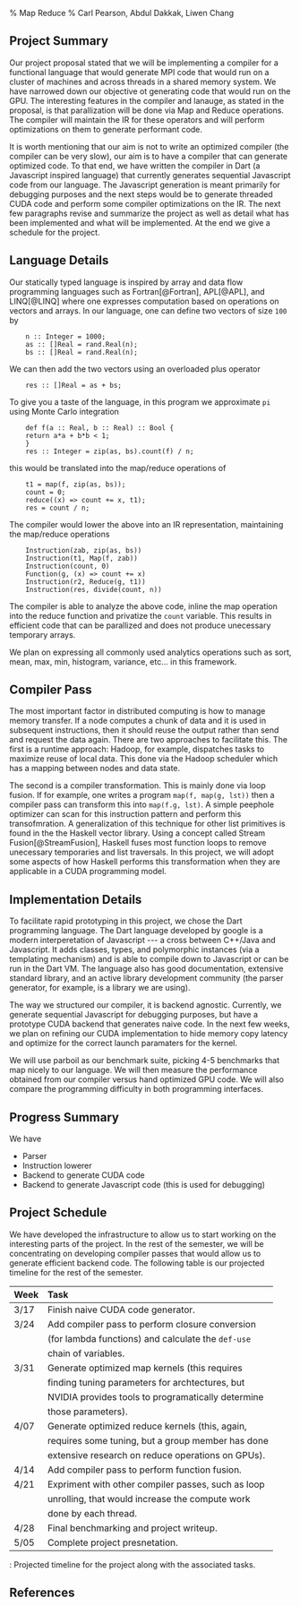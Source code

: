 % Map Reduce
% Carl Pearson, Abdul Dakkak, Liwen Chang

## Project Summary

Our project proposal stated that we will be implementing a compiler for 
    a functional language that would generate MPI code that would run
    on a cluster of machines and across threads in a shared memory system.
We have narrowed down our objective ot generating code that would run
    on the GPU.
The interesting features in the compiler and lanauge, as stated in
    the proposal, is that parallization will be done via Map and Reduce
    operations.
The compiler will maintain the IR for these operators and will perform
    optimizations on them to generate performant code.


It is worth mentioning that our aim is not to write an optimized compiler (the compiler can be very slow), 
    our aim is to have a compiler that can generate optimized code.
To that end, we have written the compiler in
    Dart (a Javascript inspired language) that currently generates sequential
    Javascript code from our language.
The Javascript generation is meant primarily for debugging purposes
    and the next steps would be to generate threaded CUDA code and
    perform some compiler optimizations on the IR.
The next few paragraphs revise and summarize the project as well
    as detail what has been implemented and what will be implemented.
At the end we give a schedule for the project.

## Language Details

Our statically typed language is inspired by array and data flow programming languages such as Fortran[@Fortran], APL[@APL], and LINQ[@LINQ] where
  one expresses computation based on operations on vectors and arrays.
In our language, one can define two vectors of size `100` by

        n :: Integer = 1000;
        as :: []Real = rand.Real(n);
        bs :: []Real = rand.Real(n); 

We can then add the two vectors using an overloaded plus operator

        res :: []Real = as + bs;

To give you a taste of the language, in this program we approximate `pi` using Monte Carlo integration

        def f(a :: Real, b :: Real) :: Bool {
        return a*a + b*b < 1;
        }
        res :: Integer = zip(as, bs).count(f) / n;

this would be translated into the map/reduce operations of 

        t1 = map(f, zip(as, bs));
        count = 0;
        reduce((x) => count += x, t1);
        res = count / n;

The compiler would lower the above into an IR representation, maintaining
    the map/reduce operations

        Instruction(zab, zip(as, bs))
        Instruction(t1, Map(f, zab))
        Instruction(count, 0)
        Function(g, (x) => count += x)
        Instruction(r2, Reduce(g, t1))
        Instruction(res, divide(count, n))

The compiler is able to analyze the above code, inline the map operation 
    into the reduce function and privatize the `count` variable.
This results in efficient code that can be parallized and does not produce
    unecessary temporary arrays.

We plan on expressing all commonly used analytics operations such as sort, mean, max, min, histogram, variance, etc...
  in this framework.

## Compiler Pass

The most important factor in distributed computing is how to manage
  memory transfer.
If a node computes a chunk of data and it is used in subsequent instructions, then it should reuse the output rather than send and request the data again.
There are two approaches to facilitate this.
The first is a runtime approach: Hadoop, for example, dispatches
  tasks to maximize reuse of local data.
This done via the Hadoop scheduler which has a mapping between nodes and data 
  state.

The second is a compiler transformation.
This is mainly done via loop fusion.
If for example, one writes a program `map(f, map(g, lst))` then a compiler pass
  can transform this into `map(f.g, lst)`.
A simple peephole optimizer can scan for this instruction pattern and
  perform this transofmration.
A generalization of this technique for other list primitives is found in the 
  the Haskell vector library.
Using a concept called Stream Fusion[@StreamFusion], Haskell
  fuses most function loops to remove unecessary
  temporaries and list traversals.
In this project, we will adopt some aspects of how Haskell performs this transformation when they
  are applicable in a CUDA programming model.

## Implementation Details

To facilitate rapid prototyping in this project, we chose the Dart
  programming language.
The Dart language developed by google is a modern interperetation of
  Javascript --- a cross between C++/Java and Javascript.
It adds classes, types, and polymorphic instances (via a templating mechanism)
  and is able to compile down to Javascript or can be run in the Dart VM.
The language also has good documentation, extensive standard library,
  and an active library development community
  (the parser generator, for example, is a library we are using).

The way we structured our compiler, it is backend agnostic.
Currently, we generate sequential Javascript for debugging purposes, but have
    a prototype CUDA backend that generates naive code.
In the next few weeks, we plan on refining our CUDA implementation to hide 
    memory copy latency and optimize for the correct launch paramaters for
    the kernel.

We will use parboil as our benchmark suite, picking 4-5 benchmarks that map
    nicely to our language.
We will then measure the performance obtained from our compiler versus hand
    optimized GPU code.
We will also compare the programming difficulty in both programming interfaces.

## Progress Summary

We have 

* Parser
* Instruction lowerer
* Backend to generate CUDA code
* Backend to generate Javascript code (this is used for debugging)

## Project Schedule

We have developed the infrastructure to allow us to start working on the
    interesting parts of the project.
In the rest of the semester, we will be concentrating on developing
    compiler passes that would allow us to generate efficient
    backend code.
The following table is our projected timeline for the rest of the
    semester.

| Week  | Task                                              | 
|:------|:--------------------------------------------------|
|  3/17 | Finish naive CUDA code generator.                 |
|  3/24 | Add compiler pass to perform closure conversion   |
|       | (for lambda functions) and calculate the `def-use`|
|       | chain of variables.                               |
|  3/31 | Generate optimized map kernels (this requires     |
|       | finding tuning parameters for archtectures, but   |
|       | NVIDIA provides tools to programatically determine|
|       | those parameters).                                |
|  4/07 | Generate optimized reduce kernels (this, again,   |
|       | requires some tuning, but a group member has done |
|       | extensive research on reduce operations on GPUs). |
|  4/14 | Add compiler pass to perform function fusion.     |
|  4/21 | Expriment with other compiler passes, such as loop|
|       | unrolling, that would increase the compute work   |
|       | done by each thread.                              |
|  4/28 | Final benchmarking and project writeup.           |
|  5/05 | Complete project presnetation.                    |

  : Projected timeline for the project along with the associated tasks.

## References


